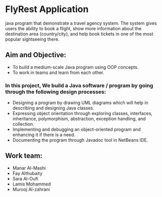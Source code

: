 # FlyRest Application
java program that demonstrate a travel agency system. The system gives users the ability to book a flight, show more information about the destination area (country/city), and help book tickets in one of the most popular sightseeing there.

## Aim and Objective:
- To build a medium-scale Java program using OOP concepts.
- To work in teams and learn from each other.

### In this project, We build a Java software / program by going through the following design processes:
- Designing a program by drawing UML diagrams which will help in describing and designing Java classes.
- Expressing object orientation through exploring classes, interfaces, inheritance, polymorphism, abstraction, exception handling, and collection.
- Implementing and debugging an object-oriented program and enhancing it if there is a need.
- Documenting the program through Javadoc tool in NetBeans IDE.

## Work team:
* Manar Al-Mashi
* Fay Althubaity
* Sara  Al-Oufi
* Lamis Mohammed
* Murooj Al-zahrani
